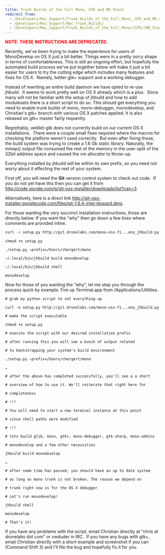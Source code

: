 ```yaml
---
title: Trunk Builds of the Full Mono, GTK and MD Stack
redirect_from:
  - /Developers/Mac_Support/Trunk_Builds_of_the_Full_Mono,_GTK_and_MD_Stack/
  - /Developers/Mac_Support/Mac_Trunk_Builds/
  - /Developers/Mac_Support/Trunk_Builds_of_the_Full_Mono//GTK//MD_Stack/
---
```


<span style="color: #EB0000;">**NOTE: THESE INSTRUCTIONS ARE DEPRECATED**</span><span style="color: #EB0000;">**.**</span>

Recently, we've been trying to make the experience for users of MonoDevelop on OS X just a bit better. Things were in a pretty sorry shape in terms of comfortableness. This is still an ongoing effort, but hopefully the automated build process we've put together below will make it just a bit easier for users to try the cutting edge which includes many features and fixes for OS X.  Namely, better gtk+ support and a working debugger.

Instead of rewriting an entire build daemon we have opted to re-use jhbuild.  It seems to work pretty well on OS X already which is a plus.  Since many will not be familiar with the setup of jhbuild and how to add modulesets there is a short script to do so. This should get everything you need to enable trunk builds of mono, mono-debugger, monodevelop, and Christian's gtk+ branch with various OS X patches applied. It is also rebased on gtk+ master fairly requently.

Regrettably, webkit-gtk does not currently build on our current OS X installations.  There were a couple small fixes required where the macros for checking the platform weren't used correctly.  But even after fixing those, the build system was trying to create a 1.6 Gb static library. Naturally, the mmap() output file consumed the rest of the memory in the user-split of the 32bit address space and caused the vm allocator to throw-up.

Everything installed by jhbuild will be within its own prefix, so you need not worry about it effecting the rest of your system.

First off, you will need the **Git** version control system to check out code.  If you do not yet have this then you can get it from <http://code.google.com/p/git-osx-installer/downloads/list?can=3>.

Alternatively, here is a direct link <http://git-osx-installer.googlecode.com/files/git-1.6.4-intel-leopard.dmg>.

For those wanting the very succinct installation instructions, those are directly below. If you want the “why” then go down a few lines where comments are provided inline.

```bash
curl -o setup.py http://git.dronelabs.com/mono-osx-fi...ono_jhbuild.py
```

<span style="font-family: Courier New;">`chmod +x setup.py`</span>

<span style="font-family: Courier New;">`./setup.py –prefix=/Users/chergert/mono`</span>

<span style="font-family: Courier New;">`~/.local/bin/jhbuild build monodevelop`</span>

<span style="font-family: Courier New;">`~/.local/bin/jhbuild shell`</span>

`monodevelop`

Now for those of you wanting the “why”, let me step you through the process quick by example. Fire up Terminal.app from /Applications/Utilities.

`# grab my python script to set everything up`

`curl -o setup.py http://git.dronelabs.com/mono-osx-fi...ono_jhbuild.py`

`# make the script executable`

`chmod +x setup.py`

`# execute the script with our desired installation prefix`

`# after running this you will see a bunch of output related`

`# to bootstrapping your system's build environment`

`./setup.py –prefix=/Users/chergert/mono`

`…`

`# after the above has completed successfully, you'll see a a short`

`# overview of how to use it. We'll reiterate that right here for`

`# completeness`

`# !!!`

`# You will need to start a new terminal instance at this point`

`# since shell paths were modified`

`# !!!`

`# lets build glib, mono, gtk+, mono-debugger, gtk-sharp, mono-addins`

`# monodevelop and a few other necessities`

`jhbuild build monodevelop`

`…`

`# after some time has passed, you should have an up to date system`

`# as long as mono trunk is not broken. The reason we depend on`

`# trunk right now is for the OS X debugger`

`# Let's run monodevelop!`

`jhbuild shell`

`monodevelop`

`# That's it!`

If you have any problems with the script, email Christian directly at "chris at dronelabs dot com" or vwduder in IRC.  If you have any bugs with gtk+, email Christian directly with a short example and screenshot if you can (Command Shift 3) and I'll file the bug and hopefully fix it for you.
